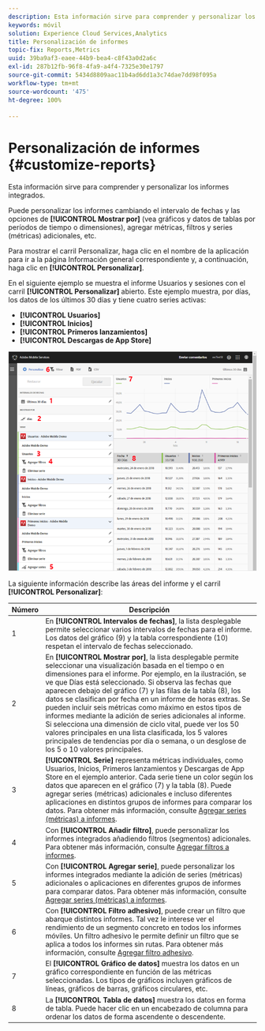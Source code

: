 ```yaml
---
description: Esta información sirve para comprender y personalizar los informes integrados.
keywords: móvil
solution: Experience Cloud Services,Analytics
title: Personalización de informes
topic-fix: Reports,Metrics
uuid: 39ba9af3-eaee-44b9-bea4-c8f43a0d2a6c
exl-id: 287b12fb-96f8-4fa9-a4f4-7325e30e1797
source-git-commit: 5434d8809aac11b4ad6dd1a3c74dae7dd98f095a
workflow-type: tm+mt
source-wordcount: '475'
ht-degree: 100%

---
```


# Personalización de informes {#customize-reports}

Esta información sirve para comprender y personalizar los informes integrados.

Puede personalizar los informes cambiando el intervalo de fechas y las opciones de **[!UICONTROL Mostrar por]** (vea gráficos y datos de tablas por períodos de tiempo o dimensiones), agregar métricas, filtros y series (métricas) adicionales, etc.

Para mostrar el carril Personalizar, haga clic en el nombre de la aplicación para ir a la página Información general correspondiente y, a continuación, haga clic en **[!UICONTROL Personalizar]**.

En el siguiente ejemplo se muestra el informe Usuarios y sesiones con el carril **[!UICONTROL Personalizar]** abierto. Este ejemplo muestra, por días, los datos de los últimos 30 días y tiene cuatro series activas:

* **[!UICONTROL Usuarios]**
* **[!UICONTROL Inicios]**
* **[!UICONTROL Primeros lanzamientos]**
* **[!UICONTROL Descargas de App Store]**

![](assets/reports.png)

La siguiente información describe las áreas del informe y el carril **[!UICONTROL Personalizar]**:

| Número | Descripción |
|--- |--- |
| 1 | En **[!UICONTROL Intervalos de fechas]**, la lista desplegable permite seleccionar varios intervalos de fechas para el informe. Los datos del gráfico (9) y la tabla correspondiente (10) respetan el intervalo de fechas seleccionado. |
| 2 | En **[!UICONTROL Mostrar por]**, la lista desplegable permite seleccionar una visualización basada en el tiempo o en dimensiones para el informe.  Por ejemplo, en la ilustración, se ve que Días está seleccionado. Si observa las fechas que aparecen debajo del gráfico (7) y las filas de la tabla (8), los datos se clasifican por fecha en un informe de horas extras. Se pueden incluir seis métricas como máximo en estos tipos de informes mediante la adición de series adicionales al informe.  Si selecciona una dimensión de ciclo vital, puede ver los 50 valores principales en una lista clasificada, los 5 valores principales de tendencias por día o semana, o un desglose de los 5 o 10 valores principales. |
| 3 | **[!UICONTROL Serie]** representa métricas individuales, como Usuarios, Inicios, Primeros lanzamientos y Descargas de App Store en el ejemplo anterior. Cada serie tiene un color según los datos que aparecen en el gráfico (7) y la tabla (8).  Puede agregar series (métricas) adicionales e incluso diferentes aplicaciones en distintos grupos de informes para comparar los datos.  Para obtener más información, consulte [Agregar series (métricas) a informes](/help/using/usage/reports-customize/t-reports-series.md). |
| 4 | Con **[!UICONTROL Añadir filtro]**, puede personalizar los informes integrados añadiendo filtros (segmentos) adicionales.  Para obtener más información, consulte [Agregar filtros a informes](/help/using/usage/reports-customize/t-reports-customize.md). |
| 5 | Con **[!UICONTROL Agregar serie]**, puede personalizar los informes integrados mediante la adición de series (métricas) adicionales o aplicaciones en diferentes grupos de informes para comparar datos.  Para obtener más información, consulte [Agregar series (métricas) a informes](/help/using/usage/reports-customize/t-reports-series.md). |
| 6 | Con **[!UICONTROL Filtro adhesivo]**, puede crear un filtro que abarque distintos informes. Tal vez le interese ver el rendimiento de un segmento concreto en todos los informes móviles. Un filtro adhesivo le permite definir un filtro que se aplica a todos los informes sin rutas.  Para obtener más información, consulte [Agregar filtro adhesivo](/help/using/usage/reports-customize/t-sticky-filter.md). |
| 7 | El **[!UICONTROL Gráfico de datos]** muestra los datos en un gráfico correspondiente en función de las métricas seleccionadas. Los tipos de gráficos incluyen gráficos de líneas, gráficos de barras, gráficos circulares, etc. |
| 8 | La **[!UICONTROL Tabla de datos]** muestra los datos en forma de tabla. Puede hacer clic en un encabezado de columna para ordenar los datos de forma ascendente o descendente. |
